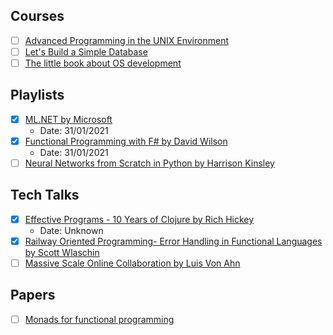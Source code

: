 ## Courses

- [ ] [Advanced Programming in the UNIX Environment](https://stevens.netmeister.org/631/)
- [ ] [Let's Build a Simple Database](https://cstack.github.io/db_tutorial/)
- [ ] [The little book about OS development](https://littleosbook.github.io/)

## Playlists
- [x] [ML.NET by Microsoft](https://www.youtube.com/playlist?list=PLdo4fOcmZ0oUDTvk5XMNues09FnuB_D0u)
  - Date: 31/01/2021
- [x] [Functional Programming with F# by David Wilson](https://www.youtube.com/playlist?list=PLEoMzSkcN8oNiJ67Hd7oRGgD1d4YBxYGC)
  - Date: 31/01/2021
- [ ] [Neural Networks from Scratch in Python by Harrison Kinsley](https://www.youtube.com/playlist?list=PLQVvvaa0QuDcjD5BAw2DxE6OF2tius3V3)

## Tech Talks
- [x] [Effective Programs - 10 Years of Clojure by Rich Hickey](https://www.youtube.com/watch?v=2V1FtfBDsLU)
  - Date: Unknown
- [x] [Railway Oriented Programming- Error Handling in Functional Languages by Scott Wlaschin](https://vimeo.com/97344498)
- [ ] [Massive Scale Online Collaboration by Luis Von Ahn](https://www.ted.com/talks/luis_von_ahn_massive_scale_online_collaboration?language=pt-BR)

## Papers
- [ ] [Monads for functional programming](http://homepages.inf.ed.ac.uk/wadler/papers/marktoberdorf/baastad.pdf)
